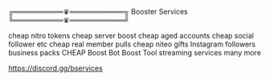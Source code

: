 ╔══════════♛═══════════╗
    Booster Services                   
╚══════════♛═══════════╝

cheap nitro tokens
cheap server boost
cheap aged accounts
cheap social follower etc
cheap real member pulls
cheap niteo gifts
Instagram followers
business packs CHEAP
Boost Bot
Boost Tool
streaming services
many more

https://discord.gg/bservices
